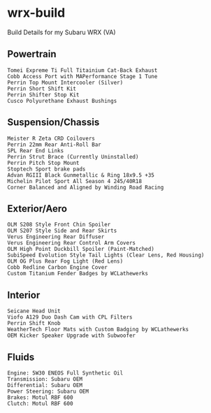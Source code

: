 # wrx-build
Build Details for my Subaru WRX (VA)

## Powertrain
    Tomei Expreme Ti Full Titainium Cat-Back Exhaust
    Cobb Access Port with MAPerformance Stage 1 Tune
    Perrin Top Mount Intercooler (Silver)
    Perrin Short Shift Kit
    Perrin Shifter Stop Kit
    Cusco Polyurethane Exhaust Bushings

## Suspension/Chassis
    Meister R Zeta CRD Coilovers
    Perrin 22mm Rear Anti-Roll Bar
    SPL Rear End Links
    Perrin Strut Brace (Currently Uninstalled)
    Perrin Pitch Stop Mount
    Stoptech Sport brake pads
    Advan RGIII Black Gunmetallic & Ring 18x9.5 +35
    Michelin Pilot Sport All Season 4 245/40R18
    Corner Balanced and Aligned by Winding Road Racing

## Exterior/Aero
    OLM S208 Style Front Chin Spoiler
    OLM S207 Style Side and Rear Skirts
    Verus Engineering Rear Diffuser
    Verus Engineering Rear Control Arm Covers
    OLM High Point Duckbill Spoiler (Paint-Matched)
    SubiSpeed Evolution Style Tail Lights (Clear Lens, Red Housing)
    OLM OG Plus Rear Fog Light (Red Lens)
    Cobb Redline Carbon Engine Cover
    Custom Titanium Fender Badges by WCLathewerks

## Interior
    Seicane Head Unit
    Viofo A129 Duo Dash Cam with CPL Filters
    Perrin Shift Knob
    WeatherTech Floor Mats with Custom Badging by WCLathewerks
    OEM Kicker Speaker Upgrade with Subwoofer
    
## Fluids
    Engine: 5W30 ENEOS Full Synthetic Oil
    Transmission: Subaru OEM
    Differential: Subaru OEM
    Power Steering: Subaru OEM
    Brakes: Motul RBF 600
    Clutch: Motul RBF 600
